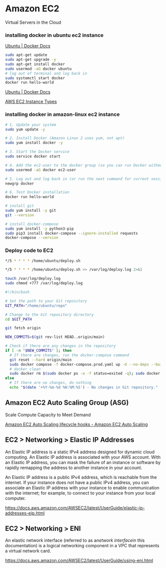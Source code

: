 # Amazon EC2

Virtual Servers in the Cloud

### installing docker in ubuntu ec2 instance

[Ubuntu \| Docker Docs](https://docs.docker.com/engine/install/ubuntu/)

```bash
sudo apt-get update
sudo apt-get upgrade -y
sudo apt-get install docker
sudo usermod -aG docker ubuntu
# log out of terminal and log back in
sudo systemctl start docker
docker run hello-world
```

[Ubuntu | Docker Docs](https://docs.docker.com/engine/install/ubuntu/)

[AWS EC2 Instance Types](ec2-instance-types)

### installing docker in amazon-linux ec2 instance

```bash
# 1. Update your system
sudo yum update -y

# 2. Install Docker (Amazon Linux 2 uses yum, not apt)
sudo yum install docker -y

# 3. Start the Docker service
sudo service docker start

# 4. Add the ec2-user to the docker group (so you can run Docker without sudo)
sudo usermod -aG docker ec2-user

# 5. Log out and log back in (or run the next command for current session)
newgrp docker

# 6. Test Docker installation
docker run hello-world

# install git
sudo yum install -y git
git --version

# install docker-compose
sudo yum install -y python3-pip
sudo pip3 install docker-compose --ignore-installed requests
docker-compose --version
```

### Deploy code to EC2

```bash
*/5 * * * * /home/ubuntu/deploy.sh

*/5 * * * * /home/ubuntu/deploy.sh >> /var/log/deploy.log 2>&1

touch /var/log/deploy.log
sudo chmod +777 /var/log/deploy.log
```

```bash title="deploy.sh"
#!/bin/bash

# Set the path to your Git repository
GIT_PATH="/home/ubuntu/repo"

# Change to the Git repository directory
cd $GIT_PATH

git fetch origin

NEW_COMMITS=$(git rev-list HEAD..origin/main)

# Check if there are any changes in the repository
if [ -n "$NEW_COMMITS" ]; then
  # If there are changes, run the docker-compose command
  git reset --hard origin/main
  sudo docker compose -f docker-compose.prod.yaml up -d --no-deps --build web worker metabase
  # docker clean
  sudo docker rm $(sudo docker ps -a -f status=exited -q); sudo docker volume rm $(sudo docker volume ls -f dangling=true -q); sudo docker images -qf dangling=true | xargs sudo docker rmi
else
  # If there are no changes, do nothing
  echo "$(date '+%Y-%m-%d %H:%M:%S') - No changes in Git repository."
```

## Amazon EC2 Auto Scaling Group (ASG)

Scale Compute Capacity to Meet Demand

[Amazon EC2 Auto Scaling lifecycle hooks - Amazon EC2 Auto Scaling](https://docs.aws.amazon.com/autoscaling/ec2/userguide/lifecycle-hooks.html?icmpid=docs_ec2as_help_panel)

## EC2 > Networking > Elastic IP Addresses

An Elastic IP address is a static IPv4 address designed for dynamic cloud computing. An Elastic IP address is associated with your AWS account. With an Elastic IP address, you can mask the failure of an instance or software by rapidly remapping the address to another instance in your account.

An Elastic IP address is a public IPv4 address, which is reachable from the internet. If your instance does not have a public IPv4 address, you can associate an Elastic IP address with your instance to enable communication with the internet; for example, to connect to your instance from your local computer.

https://docs.aws.amazon.com/AWSEC2/latest/UserGuide/elastic-ip-addresses-eip.html

## EC2 > Networking > ENI

An elastic network interface (referred to as a*network interface*in this documentation) is a logical networking component in a VPC that represents a virtual network card.

https://docs.aws.amazon.com/AWSEC2/latest/UserGuide/using-eni.html
